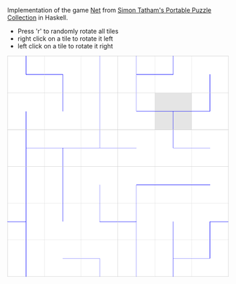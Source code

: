 Implementation of the game [Net](https://www.chiark.greenend.org.uk/~sgtatham/puzzles/js/net.html) from [Simon Tatham's Portable Puzzle Collection](https://www.chiark.greenend.org.uk/~sgtatham/puzzles/) in Haskell.

* Press 'r' to randomly rotate all tiles
* right click on a tile to rotate it left
* left  click on a tile to rotate it right

![Preview](./preview.png)
